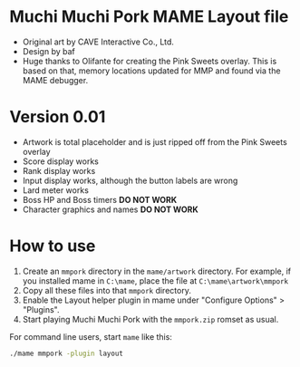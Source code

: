# Muchi Muchi Pork MAME Layout file

- Original art by CAVE Interactive Co., Ltd.
- Design by baf
- Huge thanks to Olifante for creating the Pink Sweets overlay. This is based on that, memory locations updated for MMP and found via the MAME debugger. 

# Version 0.01

- Artwork is total placeholder and is just ripped off from the Pink Sweets overlay
- Score display works
- Rank display works
- Input display works, although the button labels are wrong
- Lard meter works
- Boss HP and Boss timers **DO NOT WORK**
- Character graphics and names **DO NOT WORK**

# How to use
1. Create an `mmpork` directory in the `mame/artwork` directory. For example, if you installed mame in `C:\mame`, place the file at `C:\mame\artwork\mmpork`
2. Copy all these files into that `mmpork` directory.
3. Enable the Layout helper plugin in mame under "Configure Options" > "Plugins".
4. Start playing Muchi Muchi Pork with the `mmpork.zip` romset as usual.

For command line users, start `mame` like this:

``` sh
./mame mmpork -plugin layout 
```
